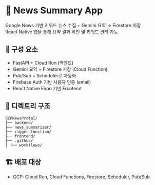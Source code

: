 # 📰 News Summary App

Google News 기반 키워드 뉴스 수집 + Gemini 요약 → Firestore 저장  
React Native 앱을 통해 요약 결과 확인 및 키워드 관리 가능.

## 🔧 구성 요소
- FastAPI + Cloud Run (백엔드)
- Gemini 요약 + Firestore 저장 (Cloud Function)
- Pub/Sub + Scheduler로 자동화
- Firebase Auth 기반 사용자 인증 (email)
- React Native Expo 기반 Frontend

## 📁 디렉토리 구조

```
GCPNewsProtal/
├── backend/
├── news_summarizer/
├── rigger_function/
├── frontend/
├── .github/
│ └── workflows/
```

## 🏗️ 배포 대상
- GCP: Cloud Run, Cloud Functions, Firestore, Scheduler, Pub/Sub
